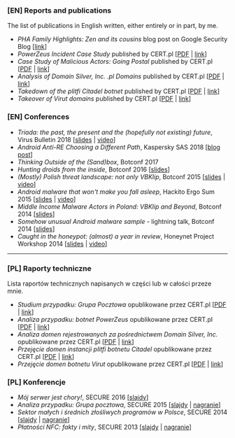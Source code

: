 ### [EN] Reports and publications

The list of publications in English written, either entirely or in part, by me.

* *PHA Family Highlights: Zen and its cousins* blog post on Google Security Blog [[link](https://security.googleblog.com/2019/01/pha-family-highlights-zen-and-its.html)]
* *PowerZeus Incident Case Study* published by CERT.pl [[PDF](docs/powerzeus_en.pdf) \| [link](http://www.cert.pl/PDF/Report_PowerZeus_EN.pdf)]
* *Case Study of Malicious Actors: Going Postal* published by CERT.pl [[PDF](docs/The_Postal_Group.pdf) \| [link](http://www.cert.pl/PDF/The_Postal_Group.pdf)]
* *Analysis of Domain Silver, Inc. .pl Domains* published by CERT.pl [[PDF](docs/Report_Domain_Silver_EN_updated.pdf) \| [link](http://www.cert.pl/PDF/Report_Domain_Silver_EN_updated.pdf)]
* *Takedown of the plitfi Citadel botnet* published by CERT.pl [[PDF](docs/plitfi_en.pdf) \| [link](https://www.cert.pl/wp-content/uploads/2015/12/Report_Citadel_plitfi_EN.pdf)]
* *Takeover of Virut domains* published by CERT.pl [[PDF](docs/Report_Virut_EN.pdf) \| [link](http://www.cert.pl/PDF/Raport_Virut_PL.pdf)]

### [EN] Conferences

* *Triada: the past, the present and the (hopefully not existing) future*, Virus Bulletin 2018 [[slides](https://www.virusbulletin.com/uploads/pdf/conference_slides/2018/Siewierski-VB2018-Triada.pdf) \| [video](https://www.youtube.com/watch?v=abgtZqRtvLI)]
* *Android Anti-RE Choosing a Different Path*, Kaspersky SAS 2018 [[blog post](https://duo.com/decipher/how-attackers-try-to-outmaneuver-googles-play-security-efforts)]
* *Thinking Outside of the (Sand)box*, Botconf 2017
* *Hunting droids from the inside*, Botconf 2016 [[slides](https://source.android.com/security/reports/AndroidSecurity-Botconf-2016.pdf)]
* *(Mostly) Polish threat landscape: not only VBKlip*, Botconf 2015 [[slides](docs/botconf_2015.pdf) \| [video](https://www.youtube.com/watch?v=Fw9DcpZTNeE)]
* *Android malware that won't make you fall asleep*, Hackito Ergo Sum 2015 [[slides](docs/hackito_2015.pdf) \| [video](https://www.youtube.com/watch?v=9h-8EA2LFR0)]
* *Middle Income Malware Actors in Poland: VBKlip and Beyond*, Botconf 2014 [[slides](docs/botconf_2014.pdf)]
* *Somehow unusual Android malware sample* - lightning talk, Botconf 2014 [[slides](docs/botconf_2014_lightning.pdf)]
* *Caught in the honeypot: (almost) a year in review*, Honeynet Project Workshop 2014 [[slides](docs/honeynet_workshop_214.pdf) \| [video](https://www.youtube.com/watch?v=2uTyvbud1V8)]

---

### [PL] Raporty techniczne

Lista raportów technicznych napisanych w części lub w całości przeze mnie.

* *Studium przypadku: Grupa Pocztowa* opublikowane przez CERT.pl [[PDF](docs/Grupa_Pocztowa.pdf) \| [link](http://www.cert.pl/PDF/Grupa_Pocztowa.pdf)]
* *Analiza przypadku: botnet PowerZeus* opublikowane przez CERT.pl [[PDF](docs/powerzeus_pl.pdf) \| [link](http://www.cert.pl/PDF/Raport_PowerZeus_PL.pdf)]
* *Analiza domen rejestrowanych za pośrednictwem Domain Silver, Inc.* opublikowane przez CERT.pl [[PDF](docs/Raport_Domain_Silver_PL_updated.pdf) \| [link](http://www.cert.pl/PDF/Raport_Domain_Silver_PL_updated.pdf)]
* *Przejęcie domen instancji plitfi botnetu Citadel* opublikowane przez CERT.pl [[PDF](docs/plitfi_pl.pdf) \| [link](https://www.cert.pl/wp-content/uploads/2015/12/Raport_Citadel_plitfi_PL-1.pdf)]
* *Przejęcie domen botnetu Virut* opublikowane przez CERT.pl [[PDF](docs/Raport_Virut_PL.pdf) \| [link](http://www.cert.pl/PDF/Report_Virut_EN.pdf)]

### [PL] Konferencje

* *Mój serwer jest chory!*, SECURE 2016 [[slajdy](docs/secure_2016.pdf)]
* *Analiza przypadku: Grupa pocztowa*, SECURE 2015 [[slajdy](docs/secure_2015.pdf) \| [nagranie](https://www.youtube.com/watch?v=VRPzHcMoRms)]
* *Sektor małych i średnich złośliwych programów w Polsce*, SECURE 2014 [[slajdy](docs/secure_2014.pdf) \| [nagranie](https://www.youtube.com/watch?v=kI5JJ8UMp08)]
* *Płatności NFC: fakty i mity*, SECURE 2013 [[slajdy](docs/secure_2013.pdf) \| [nagranie](https://www.youtube.com/watch?v=9h-8EA2LFR0)]
